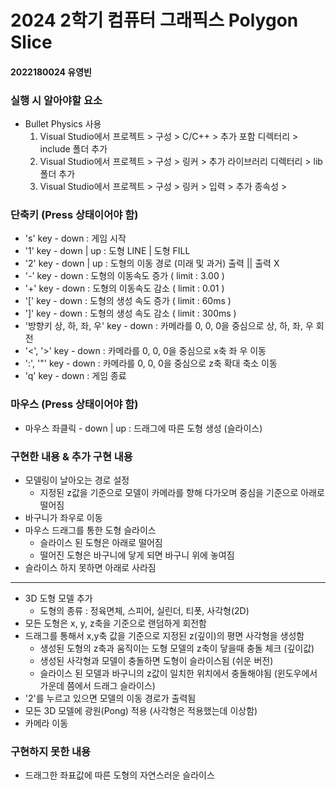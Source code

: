 # 2024 2학기 컴퓨터 그래픽스 Polygon Slice

#### 2022180024 유영빈

### 실행 시 알아야할 요소
 - Bullet Physics 사용
   1. Visual Studio에서 프로젝트 > 구성 > C/C++ > 추가 포함 디렉터리 > include 폴더 추가
   2. Visual Studio에서 프로젝트 > 구성 > 링커 > 추가 라이브러리 디렉터리 > lib 폴더 추가
   3. Visual Studio에서 프로젝트 > 구성 > 링커 > 입력 > 추가 종속성 > 

### 단축키 (Press 상태이어야 함)
* 's' key - down : 게임 시작
* '1' key - down | up : 도형 LINE | 도형 FILL
* '2' key - down | up : 도형의 이동 경로 (미래 및 과거) 출력 || 출력 X
* '-' key - down : 도형의 이동속도 증가 ( limit : 3.00 )
* '+' key - down : 도형의 이동속도 감소 ( limit : 0.01 )
* '[' key - down : 도형의 생성 속도 증가 ( limit : 60ms )
* ']' key - down : 도형의 생성 속도 감소 ( limit : 300ms )
* '방향키 상, 하, 좌, 우' key - down : 카메라를 0, 0, 0을 중심으로 상, 하, 좌, 우 회전
* '<', '>' key - down : 카메라를 0, 0, 0을 중심으로 x축 좌 우 이동
* ':', '"' key - down : 카메라를 0, 0, 0을 중심으로 z축 확대 축소 이동
* 'q' key - down : 게임 종료

### 마우스 (Press 상태이어야 함)
* 마우스 좌클릭 - down | up : 드래그에 따른 도형 생성 (슬라이스)

### 구현한 내용 & 추가 구현 내용
* 모델링이 날아오는 경로 설정
  * 지정된 z값을 기준으로 모델이 카메라를 향해 다가오며 중심을 기준으로 아래로 떨어짐
* 바구니가 좌우로 이동
* 마우스 드래그를 통한 도형 슬라이스
  * 슬라이스 된 도형은 아래로 떨어짐
  * 떨어진 도형은 바구니에 닿게 되면 바구니 위에 놓여짐
* 슬라이스 하지 못하면 아래로 사라짐
---
* 3D 도형 모델 추가
  * 도형의 종류 : 정육면체, 스피어, 실린더, 티폿, 사각형(2D)
* 모든 도형은 x, y, z축을 기준으로 랜덤하게 회전함
* 드래그를 통해서 x,y축 값을 기준으로 지정된 z(깊이)의 평면 사각형을 생성함
  * 생성된 도형의 z축과 움직이는 도형 모델의 z축이 닿을때 충돌 체크 (깊이값)
  * 생성된 사각형과 모델이 충돌하면 도형이 슬라이스됨 (쉬운 버전)
  * 슬라이스 된 모델과 바구니의 z값이 일치한 위치에서 충돌해야됨 (윈도우에서 가운데 쯤에서 드래그 슬라이스)
* '2'를 누르고 있으면 모델의 이동 경로가 출력됨
* 모든 3D 모델에 광원(Pong) 적용 (사각형은 적용했는데 이상함)
* 카메라 이동


### 구현하지 못한 내용
* 드래그한 좌표값에 따른 도형의 자연스러운 슬라이스


